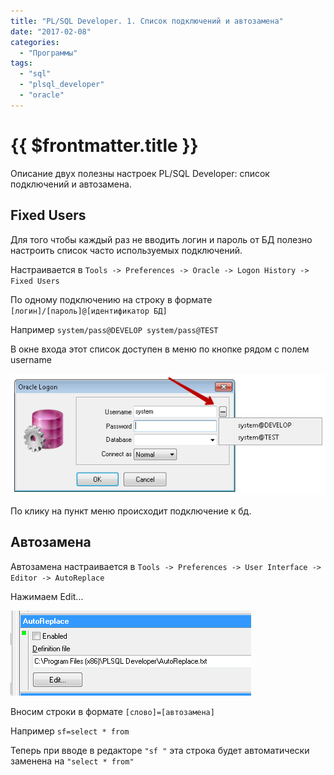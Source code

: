 ```yaml
---
title: "PL/SQL Developer. 1. Список подключений и автозамена"
date: "2017-02-08"
categories:
  - "Программы"
tags:
  - "sql"
  - "plsql_developer"
  - "oracle"
---
```


# {{ $frontmatter.title }}

Описание двух полезны настроек PL/SQL Developer: список подключений и автозамена.

## Fixed Users

Для того чтобы каждый раз не вводить логин и пароль от БД полезно настроить список часто используемых подключений.

Настраивается в `Tools -> Preferences -> Oracle -> Logon History -> Fixed Users`

По одному подключению на строку в формате `[логин]/[пароль]@[идентификатор БД]`

Например `system/pass@DEVELOP system/pass@TEST`

В окне входа этот список доступен в меню по кнопке рядом с полем username

![Окно подключения PLSQL Developer](images/plsql_dev_1.png)

По клику на пункт меню происходит подключение к бд.

## Автозамена

Автозамена настраивается в `Tools -> Preferences -> User Interface -> Editor -> AutoReplace`

Нажимаем Edit...

![Настройка автозамены](images/plsql_dev_2.png)

Вносим строки в формате `[слово]=[автозамена]`

Например `sf=select * from`

Теперь при вводе в редакторе `"sf "` эта строка будет автоматически заменена на `"select * from"`
